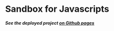 # Sandbox for Javascripts

##### See the deployed project [on Github pages](https://hacking-nassa-with-html.github.io/javascript-notebook)